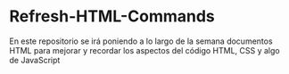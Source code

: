 # Refresh-HTML-Commands
En este repositorio se irá poniendo a lo largo de la semana documentos HTML para mejorar y recordar los aspectos del código HTML, CSS y algo de JavaScript
